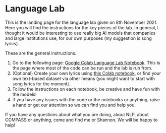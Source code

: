 # Language Lab
This is the landing page for the language lab given on 8th November 2021. Here you will find the instructions for the key pieces of the lab. In general, I thought it would be interesting to use really big AI models that companies and large institutions use, for our own purposes (my suggestion is song lyrics).

These are the general instructions.

1. Go to the following page: [Google Colab Language Lab Notebook](https://colab.research.google.com/drive/1B_R92OzhmSUG1rGWNnGUApWPKBuwiIg1?usp=sharing). 
This is the page where most of the code can be run and the lab is run from.
2. (Optional) Create your own lyrics using [this Colab notebook](https://colab.research.google.com/drive/1G9kkiwLSTFKQKBhZm5Mgze68y6N35uyx?usp=sharing), or find your own text-based dataset via other means (you might want to start with song lyrics for the moment).
3. Follow the instructions on each notebook, be creative and have fun with the models!
4. If you have any issues with the code or the notebooks or anything, raise a hand or get our attention so we can find you and help you.

If you have any questions about what you are doing, about NLP, about COMPASS or anything, come and find me or Shannon. We will be happy to help!
